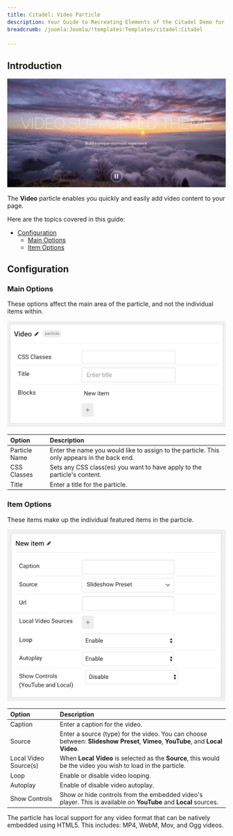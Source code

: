```yaml
---
title: Citadel: Video Particle
description: Your Guide to Recreating Elements of the Citadel Demo for Joomla
breadcrumb: /joomla:Joomla/!templates:Templates/citadel:Citadel

---
```


## Introduction

![](assets/particle_video1.jpeg)

The **Video** particle enables you quickly and easily add video content to your page.

Here are the topics covered in this guide:

* [Configuration](#configuration)
    - [Main Options](#main-options)
    - [Item Options](#item-options)

## Configuration

### Main Options 

These options affect the main area of the particle, and not the individual items within.

![](assets/particle_video2.jpeg)

| Option        | Description                                                                                 |
| :-----        | :-----                                                                                      |
| Particle Name | Enter the name you would like to assign to the particle. This only appears in the back end. |
| CSS Classes   | Sets any CSS class(es) you want to have apply to the particle's content.                    |
| Title         | Enter a title for the particle.                                                             |

### Item Options

These items make up the individual featured items in the particle.

![](assets/particle_video3.jpeg)

| Option                | Description                                                                                                                     |
| :-----                | :-----                                                                                                                          |
| Caption               | Enter a caption for the video.                                                                                                  |
| Source                | Enter a source (type) for the video. You can choose between: **Slideshow Preset**, **Vimeo**, **YouTube**, and **Local Video**. |
| Local Video Source(s) | When **Local Video** is selected as the **Source**, this would be the video you wish to load in the particle.                   |
| Loop                  | Enable or disable video looping.                                                                                                |
| Autoplay              | Enable of disable video autoplay.                                                                                               |
| Show Controls         | Show or hide controls from the embedded video's player. This is available on **YouTube** and **Local** sources.                 |

The particle has local support for any video format that can be natively embedded using HTML5. This includes: MP4, WebM, Mov, and Ogg videos.

